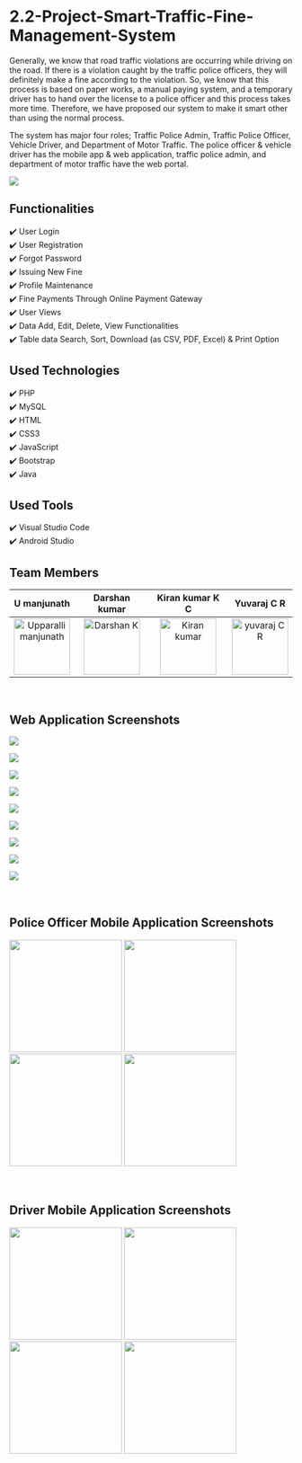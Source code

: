 # 2.2-Project-Smart-Traffic-Fine-Management-System

Generally, we know that road traffic violations are occurring while driving on the road. If there is a violation caught by the traffic police officers, they will definitely make a fine according to the violation. So, we know that this process is based on paper works, a manual paying system, and a temporary driver has to hand over the license to a police officer and this process takes more time. Therefore, we have proposed our system to make it smart other than using the normal process. 

The system has major four roles; Traffic Police Admin, Traffic Police Officer, Vehicle Driver, and Department of Motor Traffic. The police officer & vehicle driver has the mobile app & web application, traffic police admin, and department of motor traffic have the web portal.<br>

<img src="screenshots/System Diagram.jpg"><br>

## Functionalities
✔️ User Login<br>
✔️ User Registration<br>
✔️ Forgot Password<br>
✔️ Issuing New Fine<br>
✔️ Profile Maintenance<br>
✔️ Fine Payments Through Online Payment Gateway<br>
✔️ User Views<br>
✔️ Data Add, Edit, Delete, View Functionalities<br>
✔️ Table data Search, Sort, Download (as CSV, PDF, Excel) & Print Option<br>

## Used Technologies
✔️ PHP<br>
✔️ MySQL<br>
✔️ HTML<br>
✔️ CSS3<br>
✔️ JavaScript<br>
✔️ Bootstrap<br>
✔️ Java<br>

## Used Tools
✔️ Visual Studio Code<br>
✔️ Android Studio<br>

## Team Members
| U manjunath  |    Darshan kumar    | Kiran kumar K C  |    Yuvaraj C R    |
| -------------    | ------------- | -------------    | ------------- |
| <div align="center"><a href="https://github.com/Manjunath1063"><img src="file:///C:/Users/LENOVO/OneDrive/Pictures/ME%20MJ/IMG_20230710_163254602.jpg" width="100" alt="Upparalli manjunath"></a></div>     | <div align="center"><a href="https://github.com/darshank45"><img src="" width="100" alt="Darshan K"></a></div>  | <div align="center"><a href="https://github.com/kirankumarkc20"><img src="" width="100" alt="Kiran kumar"></a></div>     | <div align="center"><a href="https://github.com/yuvarajcr17"><img src="" width="100" alt="yuvaraj C R"></a></div>  |
<br>


## Web Application Screenshots

<img src="screenshots/2.JPG"><br>

<img src="screenshots/3.JPG"><br>

<img src="screenshots/4.JPG"><br>

<img src="screenshots/5.JPG"><br>

<img src="screenshots/6.JPG"><br>

<img src="screenshots/7.JPG"><br>

<img src="screenshots/8.JPG"><br>

<img src="screenshots/9.JPG"><br>

<img src="screenshots/10.JPG"><br><br><br>

## Police Officer Mobile Application Screenshots

<img src="screenshots/mp1.jpg" width="200" height="auto"> <img src="screenshots/mp2.jpg" width="200" height="auto"> <img src="screenshots/mp3.jpg" width="200" height="auto"> <img src="screenshots/mp4.jpg" width="200" height="auto"><br><br><br>

## Driver Mobile Application Screenshots

<img src="screenshots/md1.jpg" width="200" height="auto"> <img src="screenshots/md2.jpg" width="200" height="auto"> <img src="screenshots/md3.jpg" width="200" height="auto"> <img src="screenshots/mp4.jpg" width="200" height="auto"><br><br><br>
